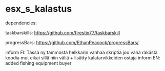 # esx_s_kalastus
dependencies:

taskbarskills: https://github.com/firestix77/taskbarskill

progressBars: https://github.com/EthanPeacock/progressBars/

inform FI: Tässä ny tämmöstä helkkarin vanhaa skriptiä joo vähä räkästä koodia mut eikai sillä niin väliä + lisätty kalatarvikkeiden ostaja
inform EN: added fishing equipment buyer 

